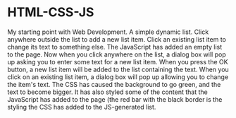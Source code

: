 # HTML-CSS-JS
My starting point with Web Development.
A simple dynamic list. Click anywhere outside the list to add a new list item. Click an existing list item to change its text to something else. 
The JavaScript has added an empty list to the page. Now when you click anywhere on the list, a dialog box will pop up asking you to enter some text for a new list item. When you press the OK button, a new list item will be added to the list containing the text. When you click on an existing list item, a dialog box will pop up allowing you to change the item's text.
The CSS has caused the background to go green, and the text to become bigger. It has also styled some of the content that the JavaScript has added to the page (the red bar with the black border is the styling the CSS has added to the JS-generated list.
